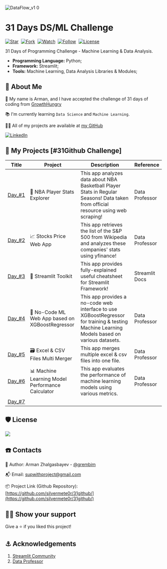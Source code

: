 
![DataFlow_v1 0](https://github.com/silvermete0r/31github/assets/108217670/87f2677b-f82e-4354-9084-42fcfadbb3b7)

# 31 Days DS/ML Challenge
[![Star](https://img.shields.io/github/stars/silvermete0r/31github.svg?logo=github&style=flat-square)](https://github.com/silvermete0r/31github)&nbsp;
[![Fork](https://img.shields.io/github/forks/silvermete0r/31github.svg?logo=github&style=flat-square)](https://github.com/silvermete0r/31github)&nbsp;
[![Watch](https://img.shields.io/github/watchers/silvermete0r/31github.svg?logo=github&style=flat-square)](https://github.com/silvermete0r/31github)&nbsp;
[![Follow](https://img.shields.io/github/followers/silvermete0r.svg?logo=github&style=flat-square)](https://github.com/silvermete0r/31github)&nbsp;
[![License](https://img.shields.io/github/license/silvermete0r/31github.svg?logo=github&style=flat-square)](https://github.com/silvermete0r/31github)

31 Days of Programming Challenge - Machine Learning &amp; Data Analysis.

* **Programming Language:** Python; 
* **Framework:** Streamlit;
* **Tools:** Machine Learning, Data Analysis Libraries & Modules;

<!-- ABOUT ME -->
## 🧔 About Me

👋 My name is Arman, and I have accepted the challenge of 31 days of coding from [GrowthHungry](https://www.growthhungry.life/challenge)

📚 I\'m currently learning `Data Science` and `Machine Learning`.

👨‍💻 All of my projects are available at [my GitHub](https://github.com/silvermete0r)

[![LinkedIn][linkedin-shield]][linkedin-url]

<!-- Projects Table -->

## 📂 My Projects [#31Github Challenge]
| Title | Project | Description | Reference |
| ------- | ----------- | --------- | --------- |
| [Day_#1](https://github.com/silvermete0r/31github/blob/master/projects/day1.py)  | 🏀 NBA Player Stats Explorer | This app analyzes data about NBA Basketball Player Stats in Regular Seasons! Data taken from official resource using web scraping! | Data Professor |
| [Day_#2](https://github.com/silvermete0r/31github/blob/master/projects/day2.py)  | 📈 Stocks Price Web App | This app retrieves the list of the S&P 500 from Wikipedia and analyzes these companies' stats using yfinance! | Data Professor |
| [Day_#3](https://github.com/silvermete0r/31github/blob/master/projects/day3.py)  | 🧰 Streamlit Toolkit | This app provides fully-explained useful cheatsheet for Streamlit Framework! | Streamlit Docs |
| [Day_#4](https://github.com/silvermete0r/31github/blob/master/projects/day4.py)  | 💎 No-Code ML Web App based on XGBoostRegressor | This app provides a no-code web interface to use XGBoostRegressor for training & testing Machine Learning Models based on various datasets. | Data Professor |
| [Day_#5](https://github.com/silvermete0r/31github/blob/master/projects/day5.py)  | 🗃️ Excel & CSV Files Multi Merger | This app merges multiple excel & csv files into one file. | Data Professor |
| [Day_#6](https://github.com/silvermete0r/31github/blob/master/projects/day6.py)  | 📊 Machine Learning Model Performance Calculator | This app evaluates the performance of machine learning models using various metrics. | Data Professor |
| [Day_#7](https://github.com/silvermete0r/31github/blob/master/projects/day7.py)  |  |  |  |

<!-- LICENSE -->
## 🛡️ License
<a href="https://github.com/silvermete0r/31github/blob/master/LICENSE"><img src="https://img.shields.io/github/license/silvermete0r/31github?style=plastic"></a>

<!-- CONTACTS -->

## ☎️ Contacts

🧐 Author: Arman Zhalgasbayev - [@grembim](https://www.instagram.com/grembim/)

📬 Email: supwithproject@gmail.com

📦 Project Link (Github Repository): [https://github.com/silvermete0r/31github/](https://github.com/silvermete0r/31github/)

<!-- SUPPORT -->

## 👨‍🚀 Show your support

Give a ⭐️ if you liked this project!

<!-- ACKNOWLEDGEMENTS -->

## ⚓ Acknowledgements

1. [Streamlit Community](https://streamlit.io/)
2. [Data Professor](https://github.com/dataprofessor)

<!-- MARKDOWN LINKS & IMAGES -->
[linkedin-shield]: https://img.shields.io/badge/-LinkedIn-black.svg?style=flat-square&logo=linkedin&colorB=555
[linkedin-url]: https://linkedin.com/in/arman-zhalgasbayev/
